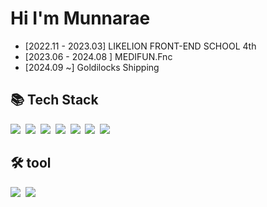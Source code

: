   
# Hi I'm Munnarae 

- [2022.11 - 2023.03] LIKELION FRONT-END SCHOOL 4th
- [2023.06 - 2024.08 ] MEDIFUN.Fnc
- [2024.09 ~] Goldilocks Shipping

## 📚 Tech Stack
<a href="#">
<img src="https://img.shields.io/badge/Javascript-F7DF1E?style=flat-square&logo=javascript&logoColor=white"/></a>&nbsp
<a href="#">
<img src="https://img.shields.io/badge/Typescript-3178C6?style=flat-square&logo=typescript&logoColor=white"/></a>&nbsp
<a href="#">
<img src="https://img.shields.io/badge/React-61DAFB?style=flat-square&logo=react&logoColor=white"/></a>&nbsp
<a href="#">
 <img src="https://img.shields.io/badge/Redux-764ABC?style=flat-square&logo=redux&logoColor=white"/></a>&nbsp
<a href="#">
<img src="https://img.shields.io/badge/Sass-CC6699?style=flat-square&logo=css3&logoColor=white"/></a>&nbsp
<a href="#">
<img src="https://img.shields.io/badge/HTML5-E34F26?style=flat-square&logo=html5&logoColor=white"/></a>&nbsp
<a href="#">
<img src="https://img.shields.io/badge/Css-1572B6?style=flat-square&logo=css3&logoColor=white"/></a>&nbsp


## 🛠️ tool
<a href="#">
<img src="https://img.shields.io/badge/Notion-fff?style=flat-square&logo=notion&logoColor=black"/></a>&nbsp
<a href="#">
<a href="#">
<img src="https://img.shields.io/badge/Figma-F24E1E?style=flat-square&logo=Figma&logoColor=white"/></a>&nbsp
<a href="#">

